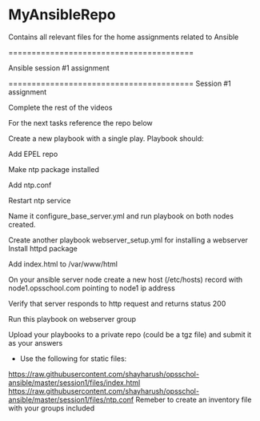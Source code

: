 # MyAnsibleRepo
Contains all relevant files for the home assignments related to Ansible

========================================

Ansible session #1 assignment

========================================
Session #1 assignment



Complete the rest of the videos 


For the next tasks reference the repo below


Create a new playbook with a single play. Playbook should:

Add EPEL repo 

Make ntp package installed

Add ntp.conf

Restart ntp service 

Name it configure_base_server.yml and run playbook on both nodes created. 


Create another playbook webserver_setup.yml  for installing a webserver Install httpd package

Add index.html to /var/www/html 

On your ansible server node create a new host (/etc/hosts) record with node1.opsschool.com pointing to node1 ip address

Verify that server responds to http request and returns status 200

Run this playbook on webserver group


Upload your playbooks to a private repo (could be a tgz file) and submit it as your answers


* Use the following for static files:

https://raw.githubusercontent.com/shayharush/opsschol-ansible/master/session1/files/index.html
https://raw.githubusercontent.com/shayharush/opsschol-ansible/master/session1/files/ntp.conf
Remeber to create an inventory file with your groups included

